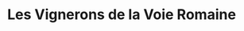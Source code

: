 ---
title: "Les Vignerons de la Voie Romaine"
url: /pezens/les-vignerons-de-la-voie-romaine/
shop: vin
---